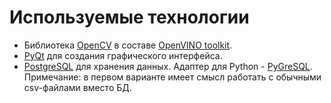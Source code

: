 # Используемые технологии

- Библиотека [OpenCV][opencv] в составе
  [OpenVINO toolkit][openvino-toolkit].
- [PyQt][pyqt] для создания графического интерфейса.
- [PostgreSQL][postgresql] для хранения данных.
  Адаптер для Python - [PyGreSQL][pygresql].
  Примечание: в первом варианте имеет смысл работать
  с обычными csv-файлами вместо БД.	

<!-- LINKS -->
[openvino-toolkit]: https://software.intel.com/en-us/openvino-toolkit
[opencv]: http://opencv.org
[pyqt]: https://www.riverbankcomputing.com/software/pyqt/download5
[postgresql]: https://www.postgresql.org
[pygresql]: http://www.pygresql.org
